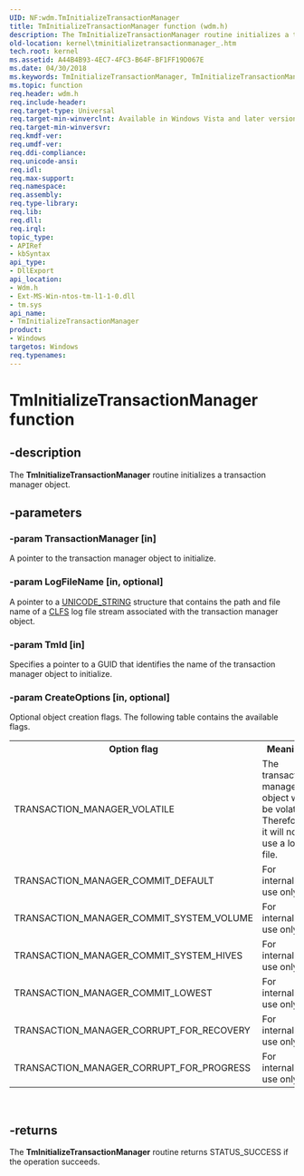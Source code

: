 ```yaml
---
UID: NF:wdm.TmInitializeTransactionManager
title: TmInitializeTransactionManager function (wdm.h)
description: The TmInitializeTransactionManager routine initializes a transaction manager object.
old-location: kernel\tminitializetransactionmanager_.htm
tech.root: kernel
ms.assetid: A44B4B93-4EC7-4FC3-B64F-BF1FF19D067E
ms.date: 04/30/2018
ms.keywords: TmInitializeTransactionManager, TmInitializeTransactionManager , TmInitializeTransactionManager routine [Kernel-Mode Driver Architecture], kernel.tminitializetransactionmanager_, wdm/TmInitializeTransactionManager
ms.topic: function
req.header: wdm.h
req.include-header: 
req.target-type: Universal
req.target-min-winverclnt: Available in Windows Vista and later versions of Windows.
req.target-min-winversvr: 
req.kmdf-ver: 
req.umdf-ver: 
req.ddi-compliance: 
req.unicode-ansi: 
req.idl: 
req.max-support: 
req.namespace: 
req.assembly: 
req.type-library: 
req.lib: 
req.dll: 
req.irql: 
topic_type:
- APIRef
- kbSyntax
api_type:
- DllExport
api_location:
- Wdm.h
- Ext-MS-Win-ntos-tm-l1-1-0.dll
- tm.sys
api_name:
- TmInitializeTransactionManager
product:
- Windows
targetos: Windows
req.typenames: 
---
```


# TmInitializeTransactionManager function


## -description


The <b>TmInitializeTransactionManager</b> routine initializes a transaction manager object.


## -parameters




### -param TransactionManager [in]

A pointer to the transaction manager object to initialize.


### -param LogFileName [in, optional]

A pointer to a <a href="https://msdn.microsoft.com/library/windows/hardware/ff564879">UNICODE_STRING</a> structure that contains the path and file name of a <a href="https://msdn.microsoft.com/4da3cb49-dc20-4713-813b-ff458c99ab90">CLFS</a> log file stream associated with the transaction manager object. 


### -param TmId [in]

Specifies a pointer to a GUID that identifies  the name of the transaction manager object to initialize.


### -param CreateOptions [in, optional]

Optional object creation flags. The following table contains the available flags.

<table>
<tr>
<th>Option flag</th>
<th>Meaning</th>
</tr>
<tr>
<td>
TRANSACTION_MANAGER_VOLATILE

</td>
<td>
The transaction manager object will be volatile. Therefore, it will not use a log file.

</td>
</tr>
<tr>
<td>
TRANSACTION_MANAGER_COMMIT_DEFAULT

</td>
<td>
For internal use only.

</td>
</tr>
<tr>
<td>
TRANSACTION_MANAGER_COMMIT_SYSTEM_VOLUME

</td>
<td>
For internal use only.

</td>
</tr>
<tr>
<td>
TRANSACTION_MANAGER_COMMIT_SYSTEM_HIVES

</td>
<td>
For internal use only.

</td>
</tr>
<tr>
<td>
TRANSACTION_MANAGER_COMMIT_LOWEST

</td>
<td>
For internal use only.

</td>
</tr>
<tr>
<td>
TRANSACTION_MANAGER_CORRUPT_FOR_RECOVERY

</td>
<td>
For internal use only.

</td>
</tr>
<tr>
<td>
TRANSACTION_MANAGER_CORRUPT_FOR_PROGRESS

</td>
<td>
For internal use only.

</td>
</tr>
</table>
 


## -returns



The <b>TmInitializeTransactionManager</b> routine  returns STATUS_SUCCESS if the operation succeeds.



